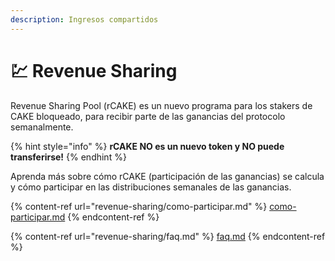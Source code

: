 ```yaml
---
description: Ingresos compartidos
---
```


# 💹 Revenue Sharing

Revenue Sharing Pool (rCAKE) es un nuevo programa para los stakers de CAKE bloqueado, para recibir parte de las ganancias del protocolo semanalmente.

{% hint style="info" %}
**rCAKE NO es un nuevo token y NO puede transferirse!**
{% endhint %}

Aprenda más sobre cómo rCAKE (participación de las ganancias) se calcula y cómo participar en las distribuciones semanales de las ganancias.

{% content-ref url="revenue-sharing/como-participar.md" %}
[como-participar.md](revenue-sharing/como-participar.md)
{% endcontent-ref %}

{% content-ref url="revenue-sharing/faq.md" %}
[faq.md](revenue-sharing/faq.md)
{% endcontent-ref %}
